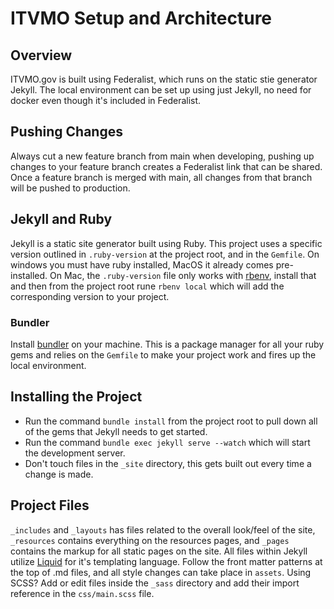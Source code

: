 # ITVMO Setup and Architecture

## Overview

ITVMO.gov is built using Federalist, which runs on the static stie generator Jekyll. The local environment can be set up using just Jekyll, no need for docker even though it's included in Federalist. 

## Pushing Changes

Always cut a new feature branch from main when developing, pushing up changes to your feature branch creates a Federalist link that can be shared. Once a feature branch is merged with main, all changes from that branch will be pushed to production.

## Jekyll and Ruby

Jekyll is a static site generator built using Ruby. This project uses a specific version outlined in `.ruby-version` at the project root, and in the `Gemfile`. On windows you must have ruby installed, MacOS it already comes pre-installed. On Mac, the `.ruby-version` file only works with [rbenv](https://github.com/rbenv/rbenv), install that and then from the project root rune `rbenv local` which will add the corresponding version to your project.

### Bundler

Install [bundler](https://bundler.io/) on your machine. This is a package manager for all your ruby gems and relies on the `Gemfile` to make your project work and fires up the local environment.

## Installing the Project

- Run the command `bundle install` from the project root to pull down all of the gems that Jekyll needs to get started.
- Run the command `bundle exec jekyll serve --watch` which will start the development server.
- Don't touch files in the `_site` directory, this gets built out every time a change is made. 

## Project Files

`_includes` and `_layouts` has files related to the overall look/feel of the site, `_resources` contains everything on the resources pages, and `_pages` contains the markup for all static pages on the site. All files within Jekyll utilize [Liquid](https://shopify.github.io/liquid/basics/introduction/) for it's templating language. Follow the front matter patterns at the top of .md files, and all style changes can take place in `assets`. Using SCSS? Add or edit files inside the `_sass` directory and add their import reference in the `css/main.scss` file.
